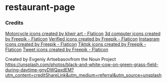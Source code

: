 # restaurant-page
### Credits
<a href="https://www.flaticon.com/free-icons/motorcycle" title="motorcycle icons">Motorcycle icons created by kliwir art - Flaticon</a>
<a href="https://www.flaticon.com/free-icons/3d-computer" title="3d computer icons">3d computer icons created by Freepik - Flaticon</a>
<a href="https://www.flaticon.com/free-icons/verified" title="verified icons">Verified icons created by Freepik - Flaticon</a>
<a href="https://www.flaticon.com/free-icons/instagram" title="instagram icons">Instagram icons created by Freepik - Flaticon</a>
<a href="https://www.flaticon.com/free-icons/tiktok" title="tiktok icons">Tiktok icons created by Freepik - Flaticon</a>
<a href="https://www.flaticon.com/free-icons/tweet" title="tweet icons">Tweet icons created by Freepik - Flaticon</a>

<text x="0" y="115" fill="#000000" font-size="5px" font-weight="bold" font-family="'Helvetica Neue', Helvetica, Arial-Unicode, Arial, Sans-serif">Created by Evgeniy Artsebasov</text><text x="0" y="120" fill="#000000" font-size="5px" font-weight="bold" font-family="'Helvetica Neue', Helvetica, Arial-Unicode, Arial, Sans-serif">from the Noun Project</text>
https://unsplash.com/photos/black-and-white-cow-on-green-grass-field-during-daytime-gnyDWQaxdEM?utm_content=creditShareLink&utm_medium=referral&utm_source=unsplash